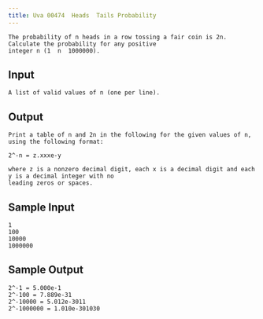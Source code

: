 ```yaml
---
title: Uva 00474  Heads  Tails Probability
---
```



```
The probability of n heads in a row tossing a fair coin is 2n. Calculate the probability for any positive
integer n (1  n  1000000).
```

## Input

```
A list of valid values of n (one per line).

```

## Output

```
Print a table of n and 2n in the following for the given values of n, using the following format:

2^-n = z.xxxe-y

where z is a nonzero decimal digit, each x is a decimal digit and each y is a decimal integer with no
leading zeros or spaces.

```

## Sample Input

```
1
100
10000
1000000

```

## Sample Output

```
2^-1 = 5.000e-1
2^-100 = 7.889e-31
2^-10000 = 5.012e-3011
2^-1000000 = 1.010e-301030
```
